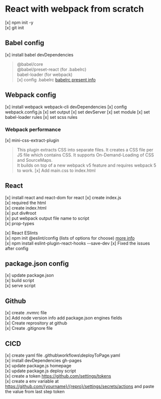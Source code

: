 # React with webpack from scratch

[x] npm init -y  
[x] git init  

## Babel config

[x] install babel devDependencies 
> @babel/core  
  @babel/preset-react  (for .babelrc)  
  babel-loader (for webpack)  
  [x] config .babelrc [babelrc present info](https://babeljs.io/docs/presets)  

## Webpack config

[x]  install webpack webpack-cli devDependencies
  [x] config webpack.config.js
    [x] set output
    [x] set devServer
    [x] set module
      [x] set babel-loader rules
      [x] set scss rules

### Webpack performance

[x] mini-css-extract-plugin  
>This plugin extracts CSS into separate files. It creates a CSS file per JS file which contains CSS. It supports On-Demand-Loading of CSS and SourceMaps.  
It builds on top of a new webpack v5 feature and requires webpack 5 to work.
  [x] Add main.css to index.html

## React

[x] install react and react-dom for react
[x] create index.js  
  [x] required the html  
[x] create index.html  
  [x] put div#root  
  [x] put webpack output file name to script  
[x] prop-types

[x] React ESlints  
  [x] npm init @eslint/config (lists of options for choose) [more info](https://eslint.org/)  
  [x] npm install eslint-plugin-react-hooks --save-dev 
  [x] Fixed the issues after config

## package.json config

[x] update package.json  
  [x] build script  
  [x] serve script  

## Github

[x] create .nvmrc file  
[x] Add node version info add package.json engines fields  
[x] Create reprository at github  
[x] Create .gitignore file  

## CICD

[x] create yaml file .github\workflows\deployToPage.yaml  
[x] install devDependencies gh-pages  
[x] update package.js homepage  
[x] update package.js deploy script  
[x] create a token https://github.com/settings/tokens  
[x] create a env variable at https://github.com/{yourname}/{repro}/settings/secrets/actions and paste the value from last step token  